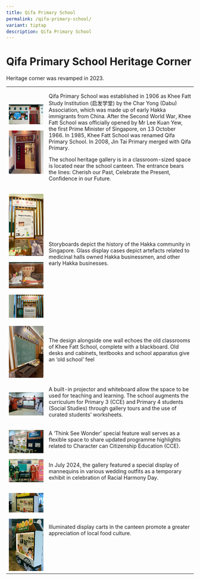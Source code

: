 ```yaml
---
title: Qifa Primary School
permalink: /qifa-primary-school/
variant: tiptap
description: Qifa Primary School
---
```

<h1><strong>Qifa Primary School Heritage Corner</strong></h1>
<p>Heritage corner was revamped in 2023.</p>
<p></p>
<table style="minWidth: 50px">
<colgroup>
<col>
<col>
</colgroup>
<tbody>
<tr>
<td rowspan="1" colspan="1">
<p></p>
<div class="isomer-image-wrapper">
<img style="width: 100%" height="auto" width="100%" alt="" src="/images/QIFA_Heritage_corner_40.jpg">
</div>
<p></p>
<p></p>
<div class="isomer-image-wrapper">
<img style="width: 100%" height="auto" width="100%" alt="" src="/images/qifa_entrance.png">
</div>
</td>
<td rowspan="1" colspan="1">
<p>Qifa Primary School was established in 1906 as Khee Fatt Study Institution
(启发学堂) by the Char Yong (Dabu) Association, which was made up of early
Hakka immigrants from China. After the Second World War, Khee Fatt School
was officially opened by Mr Lee Kuan Yew, the first Prime Minister of Singapore,
on 13 October 1966. In 1985,&nbsp;Khee Fatt School was renamed Qifa Primary
School. In 2008, Jin Tai Primary merged with Qifa Primary.&nbsp;</p>
<p>The school heritage gallery is in a classroom-sized space is located near
the school canteen. The entrance bears the lines: Cherish our Past, Celebrate
the Present, Confidence in our Future.&nbsp;</p>
</td>
</tr>
<tr>
<td rowspan="1" colspan="1">
<p></p>
<div class="isomer-image-wrapper">
<img style="width: 100%" height="auto" width="100%" alt="" src="/images/QIFA_Heritage_corner_2.jpg">
</div>
<p></p>
<div class="isomer-image-wrapper">
<img style="width: 100%" height="auto" width="100%" alt="" src="/images/QIFA_Heritage_corner_41.jpg">
</div>
<p></p>
<div class="isomer-image-wrapper">
<img style="width: 100%" height="auto" width="100%" alt="" src="/images/QIFA_Heritage_corner_13.jpg">
</div>
</td>
<td rowspan="1" colspan="1">
<p></p>
<p></p>
<p></p>
<p>Storyboards depict the history of the Hakka community in Singapore. Glass
display cases depict artefacts related to medicinal halls owned Hakka businessmen,
and other early Hakka&nbsp;businesses.&nbsp;</p>
</td>
</tr>
<tr>
<td rowspan="1" colspan="1">
<p></p>
<div class="isomer-image-wrapper">
<img style="width: 100%" height="auto" width="100%" alt="" src="/images/qifa_blackboard.png">
</div>
</td>
<td rowspan="1" colspan="1">
<p>The design alongside one wall echoes the old classrooms of Khee Fatt School,
complete with a blackboard. Old desks and cabinets, textbooks and school
apparatus give an ‘old school’ feel</p>
</td>
</tr>
<tr>
<td rowspan="1" colspan="1">
<p></p>
<div class="isomer-image-wrapper">
<img style="width: 100%" height="auto" width="100%" alt="" src="/images/QIFA_Heritage_corner_15.jpg">
</div>
</td>
<td rowspan="1" colspan="1">
<p>A built-in projector and whiteboard allow the space to be used for teaching
and learning. The school augments the curriculum for Primary 3 (CCE) and
Primary 4 students (Social Studies) through gallery tours and the use of
curated students’ worksheets.&nbsp;&nbsp;</p>
</td>
</tr>
<tr>
<td rowspan="1" colspan="1">
<p></p>
<div class="isomer-image-wrapper">
<img style="width: 100%" height="auto" width="100%" alt="" src="/images/QIFA_Heritage_corner_16.jpg">
</div>
</td>
<td rowspan="1" colspan="1">
<p>A ‘Think See Wonder’ special feature wall serves as a flexible space to
share updated programme highlights related to Character can Citizenship
Education (CCE).&nbsp;</p>
</td>
</tr>
<tr>
<td rowspan="1" colspan="1">
<div class="isomer-image-wrapper">
<img style="width: 100%" height="auto" width="100%" alt="" src="/images/qifa_RHD.jpg">
</div>
</td>
<td rowspan="1" colspan="1">
<p>In July 2024, the gallery featured a special display of mannequins in
various wedding outfits as a temporary exhibit in&nbsp;celebration of Racial
Harmony Day.&nbsp;</p>
</td>
</tr>
<tr>
<td rowspan="1" colspan="1">
<p></p>
<div class="isomer-image-wrapper">
<img style="width: 100%" height="auto" width="100%" alt="" src="/images/QIFA_Heritage_corner_6.jpg">
</div>
<p></p>
<div class="isomer-image-wrapper">
<img style="width: 100%" height="auto" width="100%" alt="" src="/images/QIFA_Heritage_corner_7.jpg">
</div>
</td>
<td rowspan="1" colspan="1">
<p>Illuminated display carts in the canteen&nbsp;promote a greater appreciation
of local food culture.&nbsp;</p>
</td>
</tr>
</tbody>
</table>
<p></p>